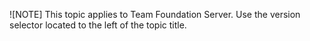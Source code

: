 
![NOTE]
This topic applies to Team Foundation Server. Use the version selector located to the left of the topic title.  